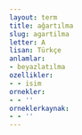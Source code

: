 ```yaml
---
layout: term
title: ağartılma
slug: agartilma
letter: A
lisan: Türkçe
anlamlar:
- beyazlatılma
ozellikler:
- - isim
ornekler:
- - ''
orneklerkaynak:
- - ''
---
```

